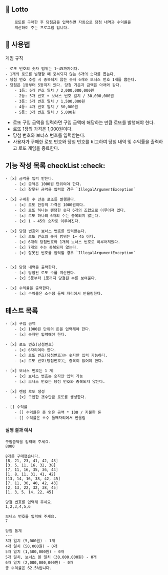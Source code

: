 ## 🚀 Lotto

```
    로또를 구매한 후 당첨금을 입력하면 자동으로 당첨 내역과 수익률을  
    계산하여 주는 프로그램 입니다.
```


## 🚀 사용법

게임 규칙

```
- 로또 번호의 숫자 범위는 1~45까지이다.
- 1개의 로또를 발행할 때 중복되지 않는 6개의 숫자를 뽑는다.
- 당첨 번호 추첨 시 중복되지 않는 숫자 6개와 보너스 번호 1개를 뽑는다.
- 당첨은 1등부터 5등까지 있다. 당첨 기준과 금액은 아래와 같다.
    - 1등: 6개 번호 일치 / 2,000,000,000원
    - 2등: 5개 번호 + 보너스 번호 일치 / 30,000,000원
    - 3등: 5개 번호 일치 / 1,500,000원
    - 4등: 4개 번호 일치 / 50,000원
    - 5등: 3개 번호 일치 / 5,000원
```

- 로또 구입 금액을 입력하면 구입 금액에 해당하는 만큼 로또를 발행해야 한다.
- 로또 1장의 가격은 1,000원이다.
- 당첨 번호와 보너스 번호를 입력받는다.
- 사용자가 구매한 로또 번호와 당첨 번호를 비교하여 당첨 내역 및 수익률을 출력하고 로또 게임을 종료한다.

## 기능 작성 목록 checkList :check:
    - [x] 금액을 입력 받는다.
        - [x] 금액은 1000원 단위여야 한다.
        - [x] 잘못된 금액을 입력할 경우 `IllegalArgumentException`  

    - [x] 구매한 수 만큼 로또를 발행한다.
        - [x] 로또 한장의 가격은 1000원이다.  
        - [x] 로또 하나는 랜덤한 숫자 6개의 조합으로 이루어져 있다.
        - [x] 로또 하나의 6개의 수는 중복되지 않는다.
        - [x] 1 ~ 45의 숫자로 이루어진다.
       
    - [x] 당첨 번호와 보너스 번호를 입력받는다.
        - [x] 로또 번호의 숫자 범위는 1~ 45 이다.
        - [x] 6개의 당첨번호와 1개의 보너스 번호로 이루어져있다.
        - [x] 7개의 수는 중복되지 않는다.
        - [x] 잘못된 번호를 입력할 경우 `IllegalArgumentException`

    
    - [x] 당첨 내역을 출력한다.
        - [x] 당첨된 로또 수를 계산한다.
        - [x] 5등부터 1등까지 당첨된 수를 보여준다.  

    - [x] 수익률을 출력한다.
        - [x] 수익률은 소수점 둘째 자리에서 반올림한다.

## 테스트 목록
    - [x] 구입 금액
        - [x] 1000원 단위의 돈을 입력해야 한다.
        - [x] 숫자만 입력해야 한다.  

    - [x] 로또 번호(당첨번호)
        - [x] 6자리여야 한다.
        - [x] 로또 번호(당첨번호)는 숫자만 입력 가능하다.
        - [x] 로또 번호(당첨번호)는 중복이 없어야 한다.  

    - [x] 보너스 번호는 1 개
        - [x] 보너스 번호는 숫자만 입력 가능
        - [x] 보너스 번호는 당첨 번호와 중복되지 않는다. 
    
    - [x] 랜덤 로또 생성
        - [x] 구입한 갯수만큼 로또를 생성한다.

    - [] 수익률
        - [] 수익률은 총 얻은 금액 * 100 / 지불한 돈
        - [] 수익률은 소수 둘째자리에서 반올림
#### 실행 결과 예시

```
구입금액을 입력해 주세요.
8000

8개를 구매했습니다.
[8, 21, 23, 41, 42, 43] 
[3, 5, 11, 16, 32, 38] 
[7, 11, 16, 35, 36, 44] 
[1, 8, 11, 31, 41, 42] 
[13, 14, 16, 38, 42, 45] 
[7, 11, 30, 40, 42, 43] 
[2, 13, 22, 32, 38, 45] 
[1, 3, 5, 14, 22, 45]

당첨 번호를 입력해 주세요.
1,2,3,4,5,6

보너스 번호를 입력해 주세요.
7

당첨 통계
---
3개 일치 (5,000원) - 1개
4개 일치 (50,000원) - 0개
5개 일치 (1,500,000원) - 0개
5개 일치, 보너스 볼 일치 (30,000,000원) - 0개
6개 일치 (2,000,000,000원) - 0개
총 수익률은 62.5%입니다.
```